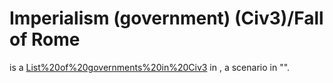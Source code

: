 # Imperialism (government) (Civ3)/Fall of Rome

 is a [List%20of%20governments%20in%20Civ3](government) in , a scenario in "".